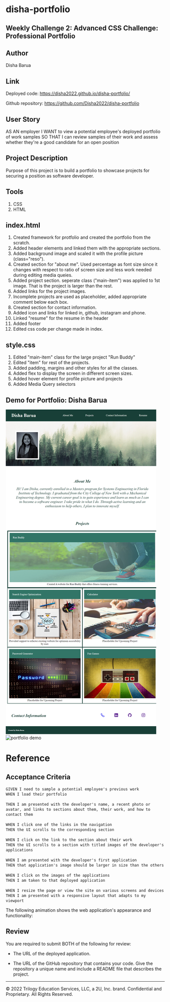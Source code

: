 # disha-portfolio
## Weekly Challenge 2: Advanced CSS Challenge: Professional Portfolio

## Author
Disha Barua

## Link
Deployed code: https://disha2022.github.io/disha-portfolio/

Github repository: https://github.com/Disha2022/disha-portfolio

## User Story
AS AN employer
I WANT to view a potential employee's deployed portfolio of work samples
SO THAT I can review samples of their work and assess whether they're a good candidate for an open position


## Project Description
Purpose of this project is to build a portfolio to showcase projects for securing a position as software developer.

## Tools
1. CSS
2. HTML

## index.html
1. Created framework for protfolio and created the portfolio from the scratch.
2. Added header elements and linked them with the appropriate sections.
3. Added background image and scaled it with the profile picture (class="reso").
4. Created section for "about me". Used percentage as font size since it changes with respect to ratio of screen size and less work needed during editing media queies.
5. Added project section. seperate class ("main-item") was applied to 1st image. That is the project is larger than the rest.
6. Added links for the project images.
7. Incomplete projects are used as placeholder, added appropriate comment below each box.
8. Created section for contact information.
9. Added icon and links for linked in, github, instagram and phone.
10. Linked "resume" for the resume in the header
11. Added footer
12. Edited css code per change made in index. 

## style.css
1. Edited "main-item" class for the large project "Run Buddy"
2. Edited "item" for rest of the projects. 
3. Added padding, margins and other styles for all the classes. 
4. Added flex to display the screen in different screen sizes. 
5. Added hover element for profile picture and projects
6. Added Media Query selectors

## Demo for Portfolio: Disha Barua
![photo of the Webpage after modification.](./assets/images/portfolio-website.png)
![portfolio demo](./Assets/images/Portfolio-of-Disha.gif)



# Reference
## Acceptance Criteria

```
GIVEN I need to sample a potential employee's previous work
WHEN I load their portfolio

THEN I am presented with the developer's name, a recent photo or avatar, and links to sections about them, their work, and how to contact them

WHEN I click one of the links in the navigation
THEN the UI scrolls to the corresponding section

WHEN I click on the link to the section about their work
THEN the UI scrolls to a section with titled images of the developer's applications

WHEN I am presented with the developer's first application
THEN that application's image should be larger in size than the others

WHEN I click on the images of the applications
THEN I am taken to that deployed application

WHEN I resize the page or view the site on various screens and devices
THEN I am presented with a responsive layout that adapts to my viewport
```

The following animation shows the web application's appearance and functionality:

## Review

You are required to submit BOTH of the following for review:

* The URL of the deployed application.

* The URL of the GitHub repository that contains your code. Give the repository a unique name and include a README file that describes the project.

- - -
© 2022 Trilogy Education Services, LLC, a 2U, Inc. brand. Confidential and Proprietary. All Rights Reserved.